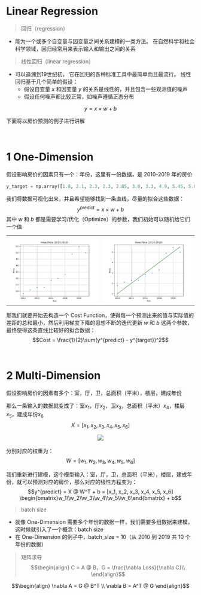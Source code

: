 &emsp;
# Linear Regression
>回归（regression）
- 能为一个或多个自变量与因变量之间关系建模的一类方法。 在自然科学和社会科学领域，回归经常用来表示输入和输出之间的关系

>线性回归（linear regression）
- 可以追溯到19世纪初， 它在回归的各种标准工具中最简单而且最流行。 线性回归基于几个简单的假设： 
  - 假设自变量 $x$ 和因变量 $y$ 的关系是线性的，并且包含一些观测值的噪声
  - 假设任何噪声都比较正常，如噪声遵循正态分布

$$y = x\times w + b$$

下面将以房价预测的例子进行讲解

&emsp;
# 1 One-Dimension
假设影响房价的因素只有一个：年份，这里有一份数据，是 2010-2019 年的房价
```py
y_target = np.array([1.8, 2.1, 2.3, 2.3, 2.85, 3.0, 3.3, 4.9, 5.45, 5.0]) # 单位: 万元/平方
```

我们将数据可视化出来，并且希望能够找到一条直线，尽量的拟合这些数据：
$$y^{predict} = x\times w + b$$
其中 $w$ 和 $b$ 都是需要学习/优化（Optimize）的参数，我们初始可以随机给它们一个值

<table><tr>
    <td><img src="imgs/houseprice-raw.png" border=0></td>
    <td><img src="imgs/houseprice-init.png" border=0></td>
</tr></table>

那我们就要开始去构造一个 Cost Function，使得每一个预测出来的值与实际值的差距的总和最小，然后利用梯度下降的思想不断的迭代更新 $w$ 和 $b$ 这两个参数，最终使得这条直线比较好的拟合数据：
$$Cost = \frac{1}{2}\sum(y^{predict} - y^{target})^2$$


&emsp;
# 2 Multi-Dimension
假设影响房价的因素有多个：室，厅，卫，总面积（平米），楼层，建成年份

那么一条输入的数据就变成了：室$x_1$，厅$x_2$，卫$x_3$，总面积（平米）$x_4$，楼层$x_5$，建成年份$x_6$
$$X = [x_1, x_2, x_3, x_4, x_5, x_6]$$
<div align=center>
    <image src='imgs/houseprice-bs1.png' width=600 />
</div>

分别对应的权重为：
$$W = [w_1, w_2, w_3, w_4, w_5, w_6]$$

我们重新进行建模，这个模型输入：室，厅，卫，总面积（平米），楼层，建成年份，就可以预测对应的房价，那么对应的线性方程变为：
$$y^{predict} = X @ W^T + b = [x_1, x_2, x_3, x_4, x_5, x_6] \begin{bmatrix}w_1\\w_2\\w_3\\w_4\\w_5\\w_6\end{bmatrix} + b$$

>batch size
- 就像 One-Dimension 需要多个年份的数据一样，我们需要多组数据来建模， 这时候就引入了一个概念：batch size
- 在 One-Dimension 的例子中，batch_size = 10（从 2010 到 2019 共 10 个年份的数据）

>矩阵求导
$$\begin{align}
    C = A @ B，G = \frac{\nabla Loss}{\nabla C}\\
\end{align}$$

$$\begin{align}
    \nabla A = G @ B^T \\
    \nabla B = A^T @ G
\end{align}$$


